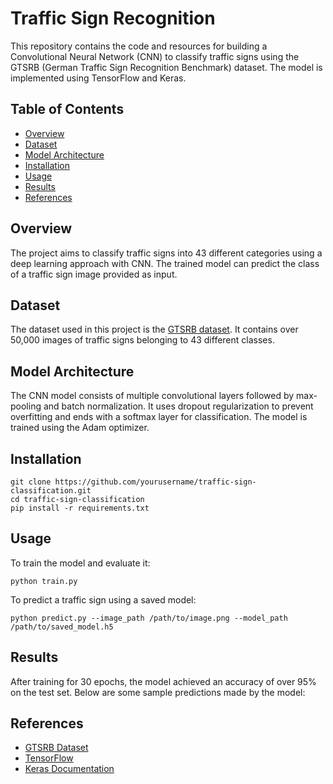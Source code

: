 <h1>Traffic Sign Recognition </h1>

<p>This repository contains the code and resources for building a Convolutional Neural Network (CNN) to classify traffic signs using the GTSRB (German Traffic Sign Recognition Benchmark) dataset. The model is implemented using TensorFlow and Keras.</p>

<h2>Table of Contents</h2>
<ul>
  <li><a href="#overview">Overview</a></li>
  <li><a href="#dataset">Dataset</a></li>
  <li><a href="#model-architecture">Model Architecture</a></li>
  <li><a href="#installation">Installation</a></li>
  <li><a href="#usage">Usage</a></li>
  <li><a href="#results">Results</a></li>
  <li><a href="#references">References</a></li>
</ul>

<h2 id="overview">Overview</h2>
<p>The project aims to classify traffic signs into 43 different categories using a deep learning approach with CNN. The trained model can predict the class of a traffic sign image provided as input.</p>

<h2 id="dataset">Dataset</h2>
<p>The dataset used in this project is the <a href="http://benchmark.ini.rub.de/?section=gtsrb&subsection=dataset">GTSRB dataset</a>. It contains over 50,000 images of traffic signs belonging to 43 different classes.</p>

<h2 id="model-architecture">Model Architecture</h2>
<p>The CNN model consists of multiple convolutional layers followed by max-pooling and batch normalization. It uses dropout regularization to prevent overfitting and ends with a softmax layer for classification. The model is trained using the Adam optimizer.</p>

<h2 id="installation">Installation</h2>
<pre><code>git clone https://github.com/yourusername/traffic-sign-classification.git
cd traffic-sign-classification
pip install -r requirements.txt
</code></pre>

<h2 id="usage">Usage</h2>
<p>To train the model and evaluate it:</p>
<pre><code>python train.py
</code></pre>

<p>To predict a traffic sign using a saved model:</p>
<pre><code>python predict.py --image_path /path/to/image.png --model_path /path/to/saved_model.h5
</code></pre>

<h2 id="results">Results</h2>
<p>After training for 30 epochs, the model achieved an accuracy of over 95% on the test set. Below are some sample predictions made by the model:</p>

<h2 id="references">References</h2>
<ul>
  <li><a href="http://benchmark.ini.rub.de/?section=gtsrb&subsection=dataset">GTSRB Dataset</a></li>
  <li><a href="https://www.tensorflow.org/">TensorFlow</a></li>
  <li><a href="https://keras.io/">Keras Documentation</a></li>
</ul>
